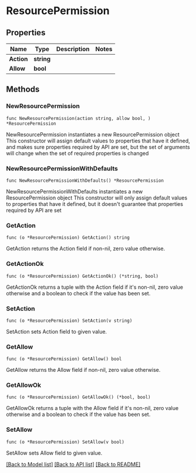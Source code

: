 # ResourcePermission

## Properties

Name | Type | Description | Notes
------------ | ------------- | ------------- | -------------
**Action** | **string** |  | 
**Allow** | **bool** |  | 

## Methods

### NewResourcePermission

`func NewResourcePermission(action string, allow bool, ) *ResourcePermission`

NewResourcePermission instantiates a new ResourcePermission object
This constructor will assign default values to properties that have it defined,
and makes sure properties required by API are set, but the set of arguments
will change when the set of required properties is changed

### NewResourcePermissionWithDefaults

`func NewResourcePermissionWithDefaults() *ResourcePermission`

NewResourcePermissionWithDefaults instantiates a new ResourcePermission object
This constructor will only assign default values to properties that have it defined,
but it doesn't guarantee that properties required by API are set

### GetAction

`func (o *ResourcePermission) GetAction() string`

GetAction returns the Action field if non-nil, zero value otherwise.

### GetActionOk

`func (o *ResourcePermission) GetActionOk() (*string, bool)`

GetActionOk returns a tuple with the Action field if it's non-nil, zero value otherwise
and a boolean to check if the value has been set.

### SetAction

`func (o *ResourcePermission) SetAction(v string)`

SetAction sets Action field to given value.


### GetAllow

`func (o *ResourcePermission) GetAllow() bool`

GetAllow returns the Allow field if non-nil, zero value otherwise.

### GetAllowOk

`func (o *ResourcePermission) GetAllowOk() (*bool, bool)`

GetAllowOk returns a tuple with the Allow field if it's non-nil, zero value otherwise
and a boolean to check if the value has been set.

### SetAllow

`func (o *ResourcePermission) SetAllow(v bool)`

SetAllow sets Allow field to given value.



[[Back to Model list]](./README.md#documentation-for-models) [[Back to API list]](./README.md#documentation-for-api-endpoints) [[Back to README]](./README.md)


